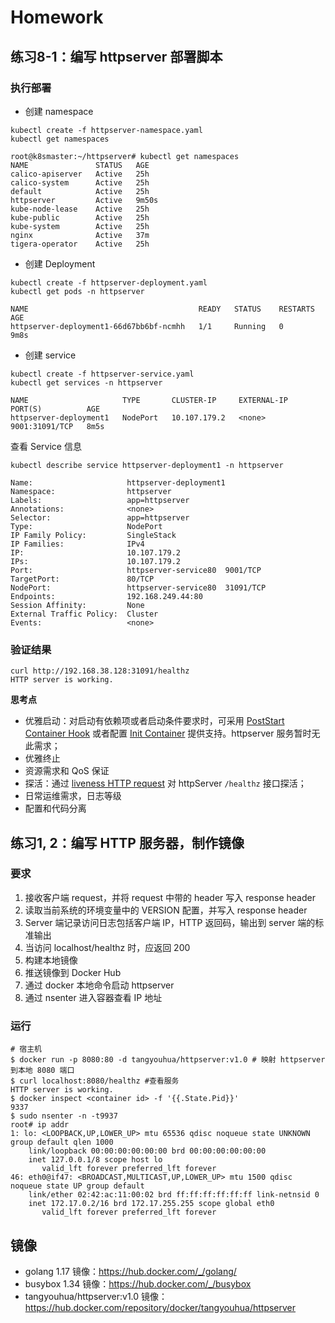 # Homework

## 练习8-1：编写 httpserver 部署脚本

### 执行部署

- 创建 namespace

```shell
kubectl create -f httpserver-namespace.yaml
kubectl get namespaces

root@k8smaster:~/httpserver# kubectl get namespaces
NAME               STATUS   AGE
calico-apiserver   Active   25h
calico-system      Active   25h
default            Active   25h
httpserver         Active   9m50s
kube-node-lease    Active   25h
kube-public        Active   25h
kube-system        Active   25h
nginx              Active   37m
tigera-operator    Active   25h
```

- 创建 Deployment

```shell
kubectl create -f httpserver-deployment.yaml 
kubectl get pods -n httpserver

NAME                                      READY   STATUS    RESTARTS   AGE
httpserver-deployment1-66d67bb6bf-ncmhh   1/1     Running   0          9m8s
```

- 创建 service

```shell
kubectl create -f httpserver-service.yaml 
kubectl get services -n httpserver

NAME                     TYPE       CLUSTER-IP     EXTERNAL-IP   PORT(S)          AGE
httpserver-deployment1   NodePort   10.107.179.2   <none>        9001:31091/TCP   8m5s
```

查看 Service 信息

```shell
kubectl describe service httpserver-deployment1 -n httpserver

Name:                     httpserver-deployment1
Namespace:                httpserver
Labels:                   app=httpserver
Annotations:              <none>
Selector:                 app=httpserver
Type:                     NodePort
IP Family Policy:         SingleStack
IP Families:              IPv4
IP:                       10.107.179.2
IPs:                      10.107.179.2
Port:                     httpserver-service80  9001/TCP
TargetPort:               80/TCP
NodePort:                 httpserver-service80  31091/TCP
Endpoints:                192.168.249.44:80
Session Affinity:         None
External Traffic Policy:  Cluster
Events:                   <none>
```

### 验证结果

```shell
curl http://192.168.38.128:31091/healthz
HTTP server is working.
```

**思考点**

- 优雅启动：对启动有依赖项或者启动条件要求时，可采用 [PostStart Container Hook][1] 或者配置 [Init Container][2] 提供支持。httpserver 服务暂时无此需求；
- 优雅终止
- 资源需求和 QoS 保证
- 探活：通过 [liveness HTTP request][x] 对 httpServer `/healthz` 接口探活；
- 日常运维需求，日志等级
- 配置和代码分离

[1]: https://kubernetes.io/docs/concepts/containers/container-lifecycle-hooks/
[2]: https://kubernetes.io/docs/tasks/configure-pod-container/configure-pod-initialization/
[x]: https://kubernetes.io/docs/tasks/configure-pod-container/configure-liveness-readiness-startup-probes/

## 练习1, 2：编写 HTTP 服务器，制作镜像

### 要求

1. 接收客户端 request，并将 request 中带的 header 写入 response header
2. 读取当前系统的环境变量中的 VERSION 配置，并写入 response header
3. Server 端记录访问日志包括客户端 IP，HTTP 返回码，输出到 server 端的标准输出
4. 当访问 localhost/healthz 时，应返回 200
5. 构建本地镜像
6. 推送镜像到 Docker Hub
7. 通过 docker 本地命令启动 httpserver
8. 通过 nsenter 进入容器查看 IP 地址

### 运行

```shell
# 宿主机
$ docker run -p 8080:80 -d tangyouhua/httpserver:v1.0 # 映射 httpserver 到本地 8080 端口
$ curl localhost:8080/healthz #查看服务
HTTP server is working.
$ docker inspect <container id> -f '{{.State.Pid}}'
9337
$ sudo nsenter -n -t9937
root# ip addr
1: lo: <LOOPBACK,UP,LOWER_UP> mtu 65536 qdisc noqueue state UNKNOWN group default qlen 1000
    link/loopback 00:00:00:00:00:00 brd 00:00:00:00:00:00
    inet 127.0.0.1/8 scope host lo
       valid_lft forever preferred_lft forever
46: eth0@if47: <BROADCAST,MULTICAST,UP,LOWER_UP> mtu 1500 qdisc noqueue state UP group default
    link/ether 02:42:ac:11:00:02 brd ff:ff:ff:ff:ff:ff link-netnsid 0
    inet 172.17.0.2/16 brd 172.17.255.255 scope global eth0
       valid_lft forever preferred_lft forever
```

## 镜像

- golang 1.17 镜像：https://hub.docker.com/_/golang/
- busybox 1.34 镜像：<https://hub.docker.com/_/busybox>
- tangyouhua/httpserver:v1.0 镜像：<https://hub.docker.com/repository/docker/tangyouhua/httpserver>

